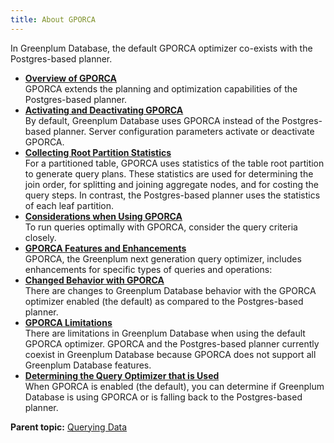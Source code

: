 ```yaml
---
title: About GPORCA 
---
```


In Greenplum Database, the default GPORCA optimizer co-exists with the Postgres-based planner.

-   **[Overview of GPORCA](../../query/topics/query-piv-opt-overview.html)**  
GPORCA extends the planning and optimization capabilities of the Postgres-based planner.
-   **[Activating and Deactivating GPORCA](../../query/topics/query-piv-opt-enable.html)**  
By default, Greenplum Database uses GPORCA instead of the Postgres-based planner. Server configuration parameters activate or deactivate GPORCA.
-   **[Collecting Root Partition Statistics](../../query/topics/query-piv-opt-root-partition.html)**  
For a partitioned table, GPORCA uses statistics of the table root partition to generate query plans. These statistics are used for determining the join order, for splitting and joining aggregate nodes, and for costing the query steps. In contrast, the Postgres-based planner uses the statistics of each leaf partition.
-   **[Considerations when Using GPORCA](../../query/topics/query-piv-opt-notes.html)**  
 To run queries optimally with GPORCA, consider the query criteria closely.
-   **[GPORCA Features and Enhancements](../../query/topics/query-piv-opt-features.html)**  
GPORCA, the Greenplum next generation query optimizer, includes enhancements for specific types of queries and operations:
-   **[Changed Behavior with GPORCA](../../query/topics/query-piv-opt-changed.html)**  
There are changes to Greenplum Database behavior with the GPORCA optimizer enabled \(the default\) as compared to the Postgres-based planner.
-   **[GPORCA Limitations](../../query/topics/query-piv-opt-limitations.html)**  
There are limitations in Greenplum Database when using the default GPORCA optimizer. GPORCA and the Postgres-based planner currently coexist in Greenplum Database because GPORCA does not support all Greenplum Database features.
-   **[Determining the Query Optimizer that is Used](../../query/topics/query-piv-opt-fallback.html)**  
 When GPORCA is enabled \(the default\), you can determine if Greenplum Database is using GPORCA or is falling back to the Postgres-based planner.


**Parent topic:** [Querying Data](../../query/topics/query.html)

